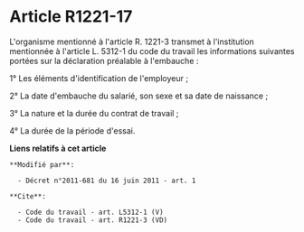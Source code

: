 # Article R1221-17

L'organisme mentionné à l'article R. 1221-3 transmet à l'institution mentionnée à l'article L. 5312-1 du code du travail les
informations suivantes portées sur la déclaration préalable à l'embauche : 

1° Les éléments d'identification de l'employeur ; 

2° La date d'embauche du salarié, son sexe et sa date de naissance ; 

3° La nature et la durée du contrat de travail ; 

4° La durée de la période d'essai.

**Liens relatifs à cet article**

	**Modifié par**:

	  - Décret n°2011-681 du 16 juin 2011 - art. 1

	**Cite**:

	  - Code du travail - art. L5312-1 (V)
	  - Code du travail - art. R1221-3 (VD)
